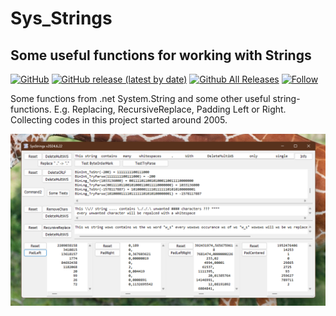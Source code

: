 # Sys_Strings  
## Some useful functions for working with Strings   

[![GitHub](https://img.shields.io/github/license/OlimilO1402/Sys_Strings?style=plastic)](https://github.com/OlimilO1402/Sys_Strings/blob/master/LICENSE) 
[![GitHub release (latest by date)](https://img.shields.io/github/v/release/OlimilO1402/Sys_Strings?style=plastic)](https://github.com/OlimilO1402/Sys_Strings/releases/latest)
[![Github All Releases](https://img.shields.io/github/downloads/OlimilO1402/Sys_Strings/total.svg)](https://github.com/OlimilO1402/Sys_Strings/releases/download/v2024.06.22/SysStrings_v2024.06.22.zip)
[![Follow](https://img.shields.io/github/followers/OlimilO1402.svg?style=social&label=Follow&maxAge=2592000)](https://github.com/OlimilO1402/Sys_Strings/watchers)

Some functions from .net System.String and some other useful string-functions. E.g. Replacing, RecursiveReplace, Padding Left or Right.  
Collecting codes in this project started around 2005.  

![SysStrings Image](Resources/SysStrings.png "SysStrings Image")
